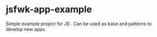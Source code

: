 # jsfwk-app-example
Simple example project for JS . Can be used as base and patterns to develop new apps.
